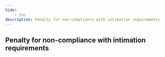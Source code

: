 ```yaml
---
hide:
    - toc
description: Penalty for non-compliance with intimation requirements
---
```


## Penalty for non-compliance with intimation requirements
